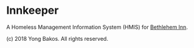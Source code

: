 # Innkeeper

A Homeless Management Information System (HMIS) for [Bethlehem Inn](https://bethleheminn.org/).

(c) 2018 Yong Bakos. All rights reserved.

